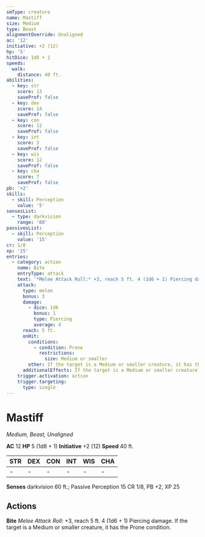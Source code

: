 ```yaml
---
smType: creature
name: Mastiff
size: Medium
type: Beast
alignmentOverride: Unaligned
ac: '12'
initiative: +2 (12)
hp: '5'
hitDice: 1d8 + 1
speeds:
  walk:
    distance: 40 ft.
abilities:
  - key: str
    score: 13
    saveProf: false
  - key: dex
    score: 14
    saveProf: false
  - key: con
    score: 12
    saveProf: false
  - key: int
    score: 3
    saveProf: false
  - key: wis
    score: 12
    saveProf: false
  - key: cha
    score: 7
    saveProf: false
pb: '+2'
skills:
  - skill: Perception
    value: '5'
sensesList:
  - type: darkvision
    range: '60'
passivesList:
  - skill: Perception
    value: '15'
cr: 1/8
xp: '25'
entries:
  - category: action
    name: Bite
    entryType: attack
    text: '*Melee Attack Roll:* +3, reach 5 ft. 4 (1d6 + 1) Piercing damage. If the target is a Medium or smaller creature, it has the Prone condition.'
    attack:
      type: melee
      bonus: 3
      damage:
        - dice: 1d6
          bonus: 1
          type: Piercing
          average: 4
      reach: 5 ft.
      onHit:
        conditions:
          - condition: Prone
            restrictions:
              size: Medium or smaller
        other: If the target is a Medium or smaller creature, it has the Prone condition.
      additionalEffects: If the target is a Medium or smaller creature, it has the Prone condition.
    trigger.activation: action
    trigger.targeting:
      type: single
---
```


# Mastiff
*Medium, Beast, Unaligned*

**AC** 12
**HP** 5 (1d8 + 1)
**Initiative** +2 (12)
**Speed** 40 ft.

| STR | DEX | CON | INT | WIS | CHA |
| --- | --- | --- | --- | --- | --- |
| - | - | - | - | - | - |

**Senses** darkvision 60 ft.; Passive Perception 15
CR 1/8, PB +2, XP 25

## Actions

**Bite**
*Melee Attack Roll:* +3, reach 5 ft. 4 (1d6 + 1) Piercing damage. If the target is a Medium or smaller creature, it has the Prone condition.
